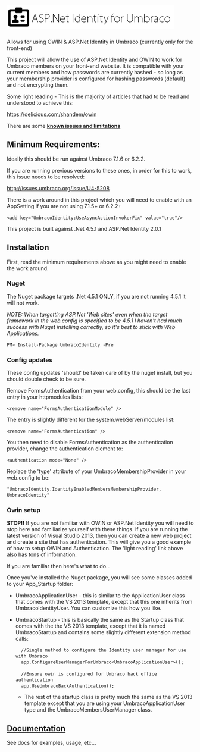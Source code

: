 ![ASP.Net Identity for Umbraco](logo.png?raw=true)
===============

Allows for using OWIN &amp; ASP.Net Identity in Umbraco (currently only for the front-end)

This project will allow the use of ASP.Net Identity and OWIN to work for Umbraco members on your front-end website. It is compatible with your current members and how passwords are currently hashed - so long as your membership provider is configured for hashing passwords (default) and not encrypting them.

Some light reading - This is the majority of articles that had to be read and understood to achieve this:

https://delicious.com/shandem/owin

There are some **[known issues and limitations](https://github.com/Shandem/UmbracoIdentity/wiki/Known-Issues)**

## Minimum Requirements:

Ideally this should be run against Umbraco 7.1.6 or 6.2.2. 

If you are running previous versions to these ones, in order for this to work, this issue needs to be resolved:

http://issues.umbraco.org/issue/U4-5208

There is a work around in this project which you will need to enable with an AppSetting if you are not using 7.1.5+ or 6.2.2+

    <add key="UmbracoIdentity:UseAsyncActionInvokerFix" value="true"/>

This project is built against .Net 4.5.1 and ASP.Net Identity 2.0.1


## Installation

First, read the minimum requirements above as you might need to enable the work around.

### Nuget

The Nuget package targets .Net 4.5.1 ONLY, if you are not running 4.5.1 it will not work. 

*NOTE: When targetting ASP.Net 'Web sites' even when the target framework in the web.config is specified to be 4.5.1 I haven't had much success with Nuget installing correctly, so it's best to stick with Web Applications.*

    PM> Install-Package UmbracoIdentity -Pre

### Config updates

These config updates 'should' be taken care of by the nuget install, but you should double check to be sure.

Remove FormsAuthentication from your web.config, this should be the last entry in your httpmodules lists:

    <remove name="FormsAuthenticationModule" />
    
The entry is slightly different for the system.webServer/modules list:

    <remove name="FormsAuthentication" />
    
You then need to disable FormsAuthentication as the authentication provider, change the authentication element to:

    <authentication mode="None" />
    
Replace the 'type' attribute of your UmbracoMembershipProvider in your web.config to be:

    "UmbracoIdentity.IdentityEnabledMembersMembershipProvider, UmbracoIdentity"
    
### Owin setup

**STOP!!** If you are not familiar with OWIN or ASP.Net Identity you will need to stop here and familiarize yourself with these things. If you are running the latest version of Visual Studio 2013, then you can create a new web project and create a site that has authentication. This will give you a good example of how to setup OWIN and Authentication. The 'light reading' link above also has tons of information.

If you are familiar then here's what to do... 

Once you've installed the Nuget package, you will see some classes added to your App_Startup folder:

* UmbracoApplicationUser - this is similar to the ApplicationUser class that comes with the VS 2013 template, except that this one inherits from UmbracoIdentityUser. You can customize this how you like.
* UmbracoStartup - this is basically the same as the Startup class that comes with the the VS 2013 template, except that it is named UmbracoStartup and contains some slightly different extension method calls:

        //Single method to configure the Identity user manager for use with Umbraco
        app.ConfigureUserManagerForUmbraco<UmbracoApplicationUser>();
        
        //Ensure owin is configured for Umbraco back office authentication
        app.UseUmbracoBackAuthentication();

    * The rest of the startup class is pretty much the same as the VS 2013 template except that you are using your UmbracoApplicationUser type and the UmbracoMembersUserManager class.

## [Documentation](https://github.com/Shandem/UmbracoIdentity/wiki)

See docs for examples, usage, etc...
